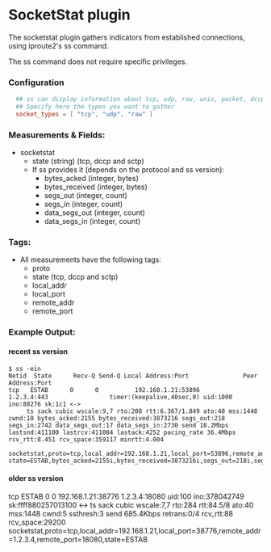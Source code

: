 # SocketStat plugin

The socketstat plugin gathers indicators from established connections, using iproute2's ss command.

The ss command does not require specific privileges.

### Configuration

```toml
  ## ss can display information about tcp, udp, raw, unix, packet, dccp and sctp sockets
  ## Specify here the types you want to gather
  socket_types = [ "tcp", "udp", "raw" ]
```

### Measurements & Fields:

- socketstat
    - state (string) (tcp, dccp and sctp)
    - If ss provides it (depends on the protocol and ss version):
        - bytes_acked (integer, bytes)
        - bytes_received (integer, bytes)
        - segs_out (integer, count)
        - segs_in (integer, count)
        - data_segs_out (integer, count)
        - data_segs_in (integer, count)

### Tags:

- All measurements have the following tags:
    - proto
    - state (tcp, dccp and sctp)
    - local_addr
    - local_port
    - remote_addr
    - remote_port
 
### Example Output:

#### recent ss version

```
$ ss -ein
Netid  State      Recv-Q Send-Q Local Address:Port               Peer Address:Port              
tcp   ESTAB      0      0          192.168.1.21:53896                  1.2.3.4:443                 timer:(keepalive,40sec,0) uid:1000 ino:88276 sk:1c1 <->
	 ts sack cubic wscale:9,7 rto:208 rtt:6.367/1.849 ato:40 mss:1448 cwnd:10 bytes_acked:2155 bytes_received:3873216 segs_out:218 segs_in:2742 data_segs_out:17 data_segs_in:2730 send 18.2Mbps lastsnd:411100 lastrcv:411084 lastack:4252 pacing_rate 36.4Mbps rcv_rtt:8.451 rcv_space:359117 minrtt:4.004
```

```$ ./telegraf --config telegraf.conf --input-filter socketstat --test
socketstat,proto=tcp,local_addr=192.168.1.21,local_port=53896,remote_addr=1.2.3.4,remote_port=443 state=ESTAB,bytes_acked=2155i,bytes_received=3873216i,segs_out=218i,segs_in=2742i,data_segs_out=17i,data_segs_in=2730i
```

#### older ss version

tcp   ESTAB      0      0                                                  192.168.1.21:38776                                           1.2.3.4:18080  uid:100 ino:378042749 sk:ffff880257013100 <->
	 ts sack cubic wscale:7,7 rto:284 rtt:84.5/8 ato:40 mss:1448 cwnd:5 ssthresh:3 send 685.4Kbps retrans:0/4 rcv_rtt:88 rcv_space:29200
socketstat,proto=tcp,local_addr=192.168.1.21,local_port=38776,remote_addr=1.2.3.4,remote_port=18080,state=ESTAB
